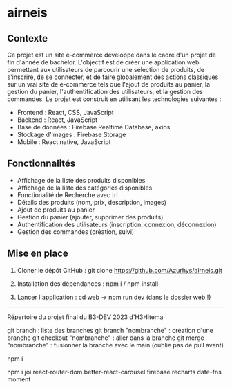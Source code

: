 # airneis

## Contexte

Ce projet est un site e-commerce développé dans le cadre d'un projet de fin d'année de bachelor.
L'objectif est de créer une application web permettant aux utilisateurs de parcourir une sélection de produits, de s'inscrire, de se connecter, et de faire globalement des actions classiques sur un vrai site de e-commerce tels que l'ajout de produits au panier, la gestion du panier, l'authentification des utilisateurs, et la gestion des commandes. Le projet est construit en utilisant les technologies suivantes :

- Frontend : React, CSS, JavaScript
- Backend : React, JavaScript
- Base de données : Firebase Realtime Database, axios
- Stockage d'images : Firebase Storage
- Mobile : React native, JavaScript

## Fonctionnalités

- Affichage de la liste des produits disponibles
- Affichage de la liste des catégories disponibles
- Fonctionalité de Recherche avec tri
- Détails des produits (nom, prix, description, images)
- Ajout de produits au panier
- Gestion du panier (ajouter, supprimer des produits)
- Authentification des utilisateurs (inscription, connexion, déconnexion)
- Gestion des commandes (création, suivi)

## Mise en place

1. Cloner le dépôt GitHub : git clone https://github.com/Azurhys/airneis.git

2. Installation des dépendances : npm i / npm install

3. Lancer l'application : cd web -> npm run dev (dans le dossier web !)

--------------------------------------------------------------------------------------------------

Répertoire du projet final du B3-DEV 2023 d'H3Hitema

git branch : liste des branches
git branch "nombranche" : création d'une branche
git checkout "nombranche" : aller dans la branche 
git merge "nombranche" : fusionner la branche avec le main (oublie pas de pull avant)

npm i 

npm i joi react-router-dom better-react-carousel firebase recharts date-fns moment



